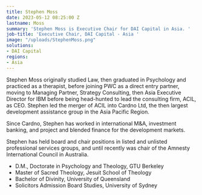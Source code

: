 ```yaml
---
title: Stephen Moss
date: 2023-05-12 08:25:00 Z
lastname: Moss
summary: 'Stephen Moss is Executive Chair for DAI Capital in Asia. '
job-title: 'Executive Chair, DAI Capital - Asia '
image: "/uploads/StephenMoss.png"
solutions:
- DAI Capital
regions:
- Asia
---
```


Stephen Moss originally studied Law, then graduated in Psychology and practiced as a therapist, before joining PWC as a direct entry partner, moving to Managing Partner, Strategy Consulting, then Asia Executive Director for IBM before being head-hunted to lead the consulting firm, ACIL, as CEO. Stephen led the merger of ACIL into Cardno Ltd, the then largest development assistance group in the Asia Pacific Region. 
 
Since Cardno, Stephen has worked in international M&A, investment banking, and project and blended finance for the development markets. 
 
Stephen has held board and chair positions in listed and unlisted professional services groups, and until recently was chair of the Amnesty International Council in Australia. 

* D.M., Doctorate in Psychology and Theology, GTU Berkeley 
* Master of Sacred Theology, Jesuit School of Theology  
* Bachelor of Divinity, University of Queensland 
* Solicitors Admission Board Studies, University of Sydney 

 
